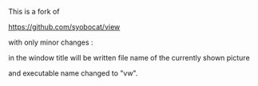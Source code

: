 This is a fork of

https://github.com/syobocat/view

with only minor changes :

in the window title will be written file name of the currently shown picture

and executable name changed to "vw".

